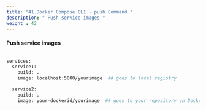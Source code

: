 ```yaml
---
title: "41.Docker Compose CLI - push Command "
description: " Push service images "
weight : 42 
---
```


#### Push service images


```sh

services:
  service1:
    build: .
    image: localhost:5000/yourimage  ## goes to local registry

  service2:
    build: .
    image: your-dockerid/yourimage  ## goes to your repository on Docker Hub

```

